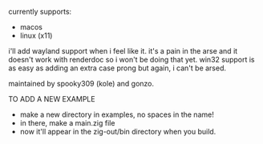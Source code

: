 currently supports:

* macos
* linux (x11)

i'll add wayland support when i feel like it. it's a pain in the arse and it doesn't work with renderdoc so i won't be doing that yet.
win32 support is as easy as adding an extra case prong but again, i can't be arsed.

maintained by spooky309 (kole) and gonzo.

TO ADD A NEW EXAMPLE

* make a new directory in examples, no spaces in the name!
* in there, make a main.zig file
* now it'll appear in the zig-out/bin directory when you build.
